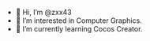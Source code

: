 - 👋 Hi, I’m @zxx43
- 👀 I’m interested in Computer Graphics.
- 🌱 I’m currently learning Cocos Creator.

<!---
zxx43/zxx43 is a ✨ special ✨ repository because its `README.md` (this file) appears on your GitHub profile.
You can click the Preview link to take a look at your changes.
--->
